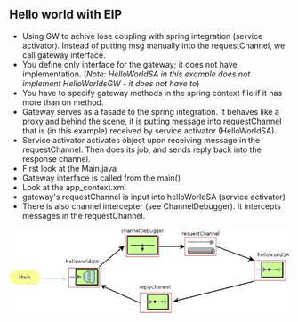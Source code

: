 ## Hello world with EIP

* Using GW to achive lose coupling with spring integration (service activator). Instead of putting msg manually into the requestChannel, we call gateway interface. 
* You define only interface for the gateway; it does not have implementation. (*Note: HelloWorldSA in this example does not implement HelloWorldsGW - it does not have to*)
* You have to specify gateway methods in the spring context file if it has more than on method.
* Gateway serves as a fasade to the spring integration. It behaves like a proxy and behind the scene, it is putting message into requestChannel that is (in this example) received by service activator (HelloWorldSA). 
* Service activator activates object upon receiving message in the requestChannel. Then does its job, and sends reply back into the response channel.
* First look at the Main.java
* Gateway interface is called from the main()
* Look at the app_context.xml
* gateway's requestChannel is input into helloWorldSA (service activator)
* There is also channel intercepter (see ChannelDebugger). It intercepts messages in the requestChannel.

![alt tag](https://github.com/bozanarh/spring_integration_patterns/blob/master/2_gateway/gateway.jpeg)

